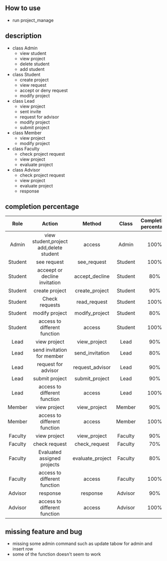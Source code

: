 ## How to use
* run project_manage

## description
* class Admin
  - view student
  - view project
  - delete student
  - add student
* class Student
  - create project
  - view request
  - accept or deny request
  - modify project
* class Lead
  - view project
  - sent invite
  - request for advisor
  - modify project
  - submit project
* class Member
  - view project
  - modify project
* class Faculty
  - check project request
  - view project
  - evaluate project
* class Advisor
  - check project request
  - view project
  - evaluate project
  - response
## completion percentage
|  Role   |                    Action                     |           Method           |      Class      | Completion percentage |
|:-------:|:---------------------------------------------:|:--------------------------:|:---------------:|:---------------------:|
|  Admin  |    view student,project add,delete student    |           access           |      Admin      |         100%          |
| Student |                  see request                  |        see_request         |     Student     |         100%          |
| Student |         acceept or decline invitation         |       accept_decline       |     Student     |          80%          |
| Student |                create project                 |       create_project       |     Student     |          90%          |
| Student |                Check requests                 |        read_request        |     Student     |         100%          |
| Student |                modify project                 |       modify_project       |     Student     |          80%          |
| Student |         access to different function          |           access           |     Student     |         100%          |
|  Lead   |                 view project                  |        view_project        |      Lead       |          90%          |
|  Lead   |         send invitation for member            |       send_invitation      |      Lead       |          80%          |
|  Lead   |            request for advisor                |      request_advisor       |      Lead       |          90%          |
|  Lead   |               submit project                  |       submit_project       |      Lead       |          90%          |
|  Lead   |         access to different function          |           access           |      Lead       |         100%          |
|  Member |                 view project                  |        view_project        |      Member     |          90%          |
|  Member |         access to different function          |           access           |      Member     |         100%          |
| Faculty |                 view project                  |        view_project        |     Faculty     |          90%          |
| Faculty |                 check request                 |       check_request        |     Faculty     |          70%          |
| Faculty |          Evaluated assigned projects          |      evaluate_project      |     Faculty     |          80%          |
| Faculty |         access to different function          |           access           |     Faculty     |         100%          |
| Advisor |                   response                    |          response          |     Advisor     |          90%          |
| Advisor |         access to different function          |           access           |     Advisor     |         100%          |


## missing feature and bug
* missing some admin command such as update tabow for admin and insert row
* some of the function doesn't seem to work 
